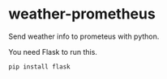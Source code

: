 # weather-prometheus
Send weather info to prometeus with python.


You need Flask to run this.
```
pip install flask
```

